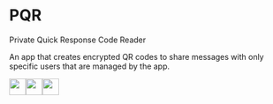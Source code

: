 # PQR
Private Quick Response Code Reader

An app that creates encrypted QR codes to share messages with only specific users that are managed by the app.

<img src="https://s11.postimg.org/ia8ftfj83/gallery-5.jpg" style="float:left;width:30px;margin:0;">
<img src="https://s22.postimg.org/rcvwm96dd/gallery-6.jpg" style="float:left;width:30px;margin:0;">
<img src="https://s8.postimg.org/nj0ix1jrp/gallery-7.jpg" style="float:left;width:30px;margin:0;">

